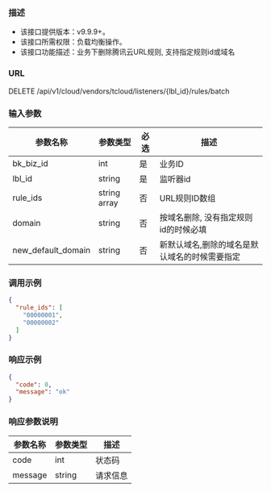 ### 描述

- 该接口提供版本：v9.9.9+。
- 该接口所需权限：负载均衡操作。
- 该接口功能描述：业务下删除腾讯云URL规则, 支持指定规则id或域名

### URL

DELETE /api/v1/cloud/vendors/tcloud/listeners/{lbl_id}/rules/batch

### 输入参数

| 参数名称               | 参数类型         | 必选 | 描述                      |
|--------------------|--------------|----|-------------------------|
| bk_biz_id          | int          | 是  | 业务ID                    |
| lbl_id             | string       | 是  | 监听器id                   |
| rule_ids           | string array | 否  | URL规则ID数组               |
| domain             | string       | 否  | 按域名删除, 没有指定规则id的时候必填    |
| new_default_domain | string       | 否  | 新默认域名,删除的域名是默认域名的时候需要指定 |

### 调用示例

```json
{
  "rule_ids": [
    "00000001",
    "00000002"
  ]
}
```

### 响应示例

```json
{
  "code": 0,
  "message": "ok"
}
```

### 响应参数说明

| 参数名称    | 参数类型   | 描述   |
|---------|--------|------|
| code    | int    | 状态码  |
| message | string | 请求信息 |
